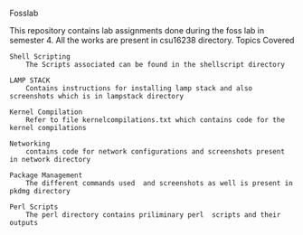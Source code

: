 Fosslab

This repository contains lab assignments done during the foss lab in semester 4.
All the works are present in csu16238 directory.
Topics Covered 

    Shell Scripting
        The Scripts associated can be found in the shellscript directory

    LAMP STACK
        Contains instructions for installing lamp stack and also screenshots which is in lampstack directory

    Kernel Compilation
        Refer to file kernelcompilations.txt which contains code for the kernel compilations

    Networking
        contains code for network configurations and screenshots present in network directory

    Package Management
        The different commands used  and screenshots as well is present in pkdmg directory

    Perl Scripts
        The perl directory contains priliminary perl  scripts and their outputs


